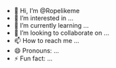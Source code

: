 - 👋 Hi, I’m @Ropelikeme
- 👀 I’m interested in ...
- 🌱 I’m currently learning ...
- 💞️ I’m looking to collaborate on ...
- 📫 How to reach me ...
- 😄 Pronouns: ...
- ⚡ Fun fact: ...

<!---
Ropelikeme/Ropelikeme is a ✨ special ✨ repository because its `README.md` (this file) appears on your GitHub profile.
You can click the Preview link to take a look at your changes.
--->
